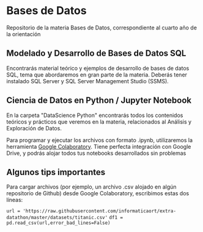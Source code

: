 # Bases de Datos
Repositorio de la materia Bases de Datos, correspondiente al cuarto año de la orientación

## Modelado y Desarrollo de Bases de Datos SQL
Encontrarás material teórico y ejemplos de desarrollo de bases de datos SQL, tema que abordaremos en gran parte de la materia. 
Deberás tener instalado SQL Server y SQL Server Management Studio (SSMS). 

## Ciencia de Datos en Python / Jupyter Notebook
En la carpeta "DataScience Python" encontrarás todos los contenidos teóricos y prácticos que veremos en la materia, relacionados al Análisis y Exploración de Datos. 

Para programar y ejecutar los archivos con formato .ipynb, utilizaremos la herramienta [Google Colaboratory](https://colab.research.google.com). Tiene perfecta integración con Google Drive, y podrás alojar todos tus notebooks desarrollados sin problemas

## Algunos tips importantes

Para cargar archivos (por ejemplo, un archivo .csv alojado en algún repositorio de Github) desde Google Colaboratory, escribimos estas dos líneas:

`url = 'https://raw.githubusercontent.com/informaticaort/extra-datathon/master/datasets/titanic.csv'`
`df1 = pd.read_csv(url,error_bad_lines=False)`
